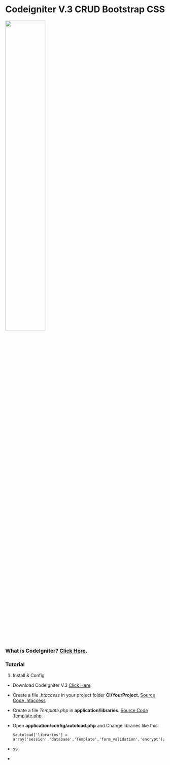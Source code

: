 
# Codeigniter V.3 CRUD Bootstrap CSS

<img src="https://github.com/firmanprogrammer/codeigniter3_crud_bootstrap/blob/master/screenshots/Screen%20Shot%202017-01-23%20at%204.29.17%20PM.png" width="50%" ></img>

### What is CodeIgniter? [Click Here](https://www.codeigniter.com/). 
### Tutorial 
1. Install & Config
  * Download CodeIgniter V.3 [Click Here](https://www.codeigniter.com/).
  * Create a file *.htaccess* in your project folder **CI/YourProject**. [Source Code .htaccess](https://github.com/firmanprogrammer/codeigniter3_crud_bootstrap/blob/master/.htaccess)
  * Create a file *Template.php* in **application/libraries**. [Source Code Template.php](https://github.com/firmanprogrammer/codeigniter3_crud_bootstrap/blob/master/application/libraries/Template.php). 
  * Open **application/config/autoload.php** and Change libraries like this:
    ```
    $autoload['libraries'] = array('session','database','Template','form_validation','encrypt');
    ```
    
  * ss
  *

